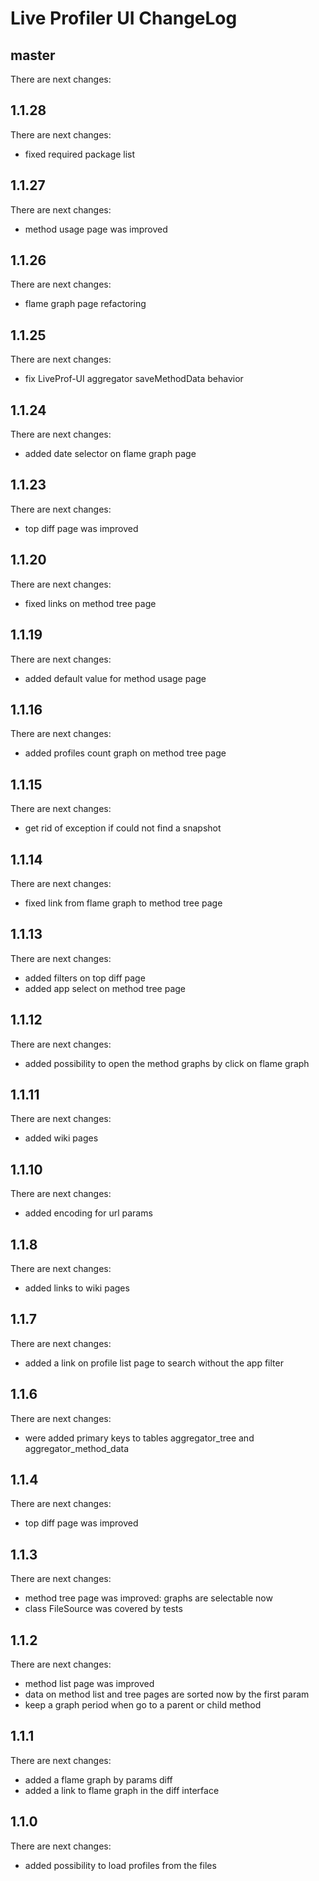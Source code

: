 # Live Profiler UI ChangeLog

## master

There are next changes:

## 1.1.28

There are next changes:

- fixed required package list

## 1.1.27

There are next changes:

- method usage page was improved

## 1.1.26

There are next changes:

- flame graph page refactoring

## 1.1.25

There are next changes:

- fix LiveProf-UI aggregator saveMethodData behavior

## 1.1.24

There are next changes:

- added date selector on flame graph page

## 1.1.23

There are next changes:

- top diff page was improved

## 1.1.20

There are next changes:

- fixed links on method tree page

## 1.1.19

There are next changes:

- added default value for method usage page

## 1.1.16

There are next changes:

- added profiles count graph on method tree page

## 1.1.15

There are next changes:

- get rid of exception if could not find a snapshot

## 1.1.14

There are next changes:

- fixed link from flame graph to method tree page

## 1.1.13

There are next changes:

- added filters on top diff page
- added app select on method tree page

## 1.1.12

There are next changes:

- added possibility to open the method graphs by click on flame graph

## 1.1.11

There are next changes:

- added wiki pages

## 1.1.10

There are next changes:

- added encoding for url params

## 1.1.8

There are next changes:

- added links to wiki pages

## 1.1.7

There are next changes:

- added a link on profile list page to search without the app filter

## 1.1.6

There are next changes:

- were added primary keys to tables aggregator_tree and aggregator_method_data

## 1.1.4

There are next changes:

- top diff page was improved

## 1.1.3

There are next changes:

- method tree page was improved: graphs are selectable now
- class FileSource was covered by tests 

## 1.1.2

There are next changes:

- method list page was improved
- data on method list and tree pages are sorted now by the first param
- keep a graph period when go to a parent or child method

## 1.1.1

There are next changes:

- added a flame graph by params diff
- added a link to flame graph in the diff interface

## 1.1.0

There are next changes:

- added possibility to load profiles from the files

